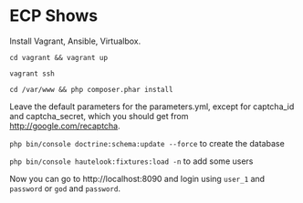 ECP Shows
=========


Install Vagrant, Ansible, Virtualbox.

`cd vagrant && vagrant up` 

`vagrant ssh`

`cd /var/www && php composer.phar install`

Leave the default parameters for the parameters.yml, except for captcha_id and captcha_secret, which you should get from http://google.com/recaptcha.

`php bin/console doctrine:schema:update --force` to create the database

`php bin/console hautelook:fixtures:load -n` to add some users

Now you can go to http://localhost:8090 and login using `user_1` and `password` or `god` and `password`.